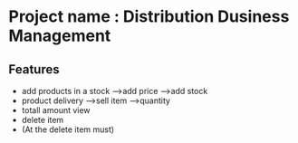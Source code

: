 
# Project name : Distribution  Dusiness Management



## Features
- add products  in a stock
-->add price
-->add stock
- product delivery 
-->sell item 
-->quantity 
- totall amount  view
- delete item
- (At the delete item must)
